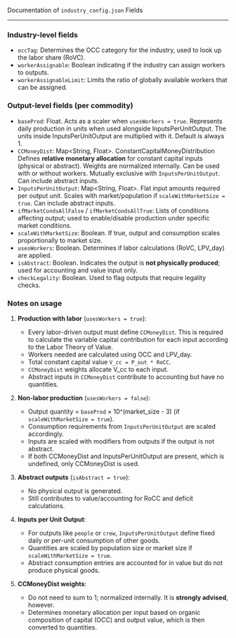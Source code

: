 Documentation of `industry_config.json` Fields

---

### Industry-level fields

* `occTag`: Determines the OCC category for the industry, used to look up the labor share (RoVC).
* `workerAssignable`: Boolean indicating if the industry can assign workers to outputs.
* `workerAssignableLimit`: Limits the ratio of globally available workers that can be assigned.

### Output-level fields (per commodity)

* `baseProd`: Float. Acts as a scaler when `usesWorkers = true`. Represents daily production in units when used alongside InputsPerUnitOutput. The units inside InputsPerUnitOutput are multiplied with it. Default is always 1.
* `CCMoneyDist`: Map\<String, Float>. ConstantCapitalMoneyDistribution Defines **relative monetary allocation** for constant capital inputs (physical or abstract). Weights are normalized internally. Can be used with or without workers. Mutually exclusive with `InputsPerUnitOutput`. Can include abstract inputs.
* `InputsPerUnitOutput`: Map\<String, Float>. Flat input amounts required per output unit. Scales with market/population if `scaleWithMarketSize = true`. Can include abstract inputs.
* `ifMarketCondsAllFalse` / `ifMarketCondsAllTrue`: Lists of conditions affecting output; used to enable/disable production under specific market conditions.
* `scaleWithMarketSize`: Boolean. If true, output and consumption scales proportionally to market size.
* `usesWorkers`: Boolean. Determines if labor calculations (RoVC, LPV\_day) are applied.
* `isAbstract`: Boolean. Indicates the output is **not physically produced**; used for accounting and value input only.
* `checkLegality`: Boolean. Used to flag outputs that require legality checks.

### Notes on usage

1. **Production with labor** (`usesWorkers = true`):

   * Every labor-driven output must define `CCMoneyDist`. This is required to calculate the variable capital contribution for each input according to the Labor Theory of Value.
   * Workers needed are calculated using OCC and LPV\_day.
   * Total constant capital value `V_cc = P_out * RoCC`.
   * `CCMoneyDist` weights allocate V\_cc to each input.
   * Abstract inputs in `CCMoneyDist` contribute to accounting but have no quantities.

2. **Non-labor production** (`usesWorkers = false`):

   * Output quantity = `baseProd` × 10^(market_size - 3) (if `scaleWithMarketSize = true`).
   * Consumption requirements from `InputsPerUnitOutput` are scaled accordingly.
   * Inputs are scaled with modifiers from outputs if the output is not abstract.
   * If both CCMoneyDist and InputsPerUnitOutput are present, which is undefined, only CCMoneyDist is used.

3. **Abstract outputs** (`isAbstract = true`):

   * No physical output is generated.
   * Still contributes to value/accounting for RoCC and deficit calculations.

4. **Inputs per Unit Output**:

   * For outputs like `people` or `crew`, `InputsPerUnitOutput` define fixed daily or per-unit consumption of other goods.
   * Quantities are scaled by population size or market size if `scaleWithMarketSize = true`.
   * Abstract consumption entries are accounted for in value but do not produce physical goods.

5. **CCMoneyDist weights**:

   * Do not need to sum to 1; normalized internally. It is **strongly advised**, however.
   * Determines monetary allocation per input based on organic composition of capital (OCC) and output value, which is then converted to quantities.
